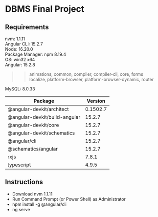 # DBMS Final Project

## Requirements
nvm: 1.1.11 \
Angular CLI: 15.2.7 \
Node: 16.20.0 \
Package Manager: npm 8.19.4 \
OS: win32 x64 \
Angular: 15.2.8 
>> animations, common, compiler, compiler-cli, core, forms \
>> localize, platform-browser, platform-browser-dynamic, router

MySQL: 8.0.33

| Package     | Version |
| ----------- | ----------- |
| @angular-devkit/architect | 0.1502.7 |
| @angular-devkit/build-angular | 15.2.7 |
| @angular-devkit/core | 15.2.7 |
| @angular-devkit/schematics | 15.2.7 |
| @angular/cli | 15.2.7 |
| @schematics/angular | 15.2.7 |
| rxjs | 7.8.1 |
| typescript | 4.9.5 |

## Instructions

- Download nvm 1.1.11
- Run Command Prompt (or Power Shell) as Administrator
- npm install -g @angular/cli
- ng serve
